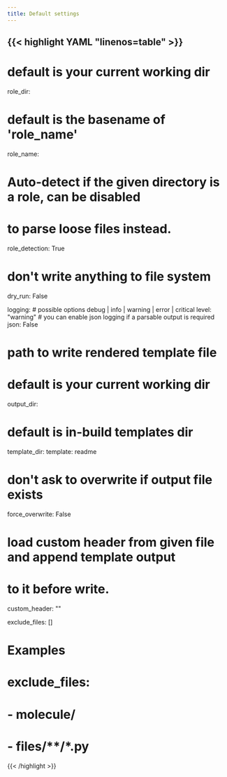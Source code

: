 ```yaml
---
title: Default settings
---
```


<!-- prettier-ignore-start -->
<!-- markdownlint-disable -->
<!-- spellchecker-disable -->
{{< highlight YAML "linenos=table" >}}
---
# default is your current working dir
role_dir:
# default is the basename of 'role_name'
role_name:
# Auto-detect if the given directory is a role, can be disabled
# to parse loose files instead.
role_detection: True
# don't write anything to file system
dry_run: False

logging:
    # possible options debug | info | warning | error | critical
    level: "warning"
    # you can enable json logging if a parsable output is required
    json: False

# path to write rendered template file
# default is your current working dir
output_dir:
# default is in-build templates dir
template_dir:
template: readme

# don't ask to overwrite if output file exists
force_overwrite: False
# load custom header from given file and append template output
# to it before write.
custom_header: ""

exclude_files: []
# Examples
# exclude_files:
#   - molecule/
#   - files/**/*.py
{{< /highlight >}}
<!-- spellchecker-enable -->
<!-- markdownlint-restore -->
<!-- prettier-ignore-end -->
